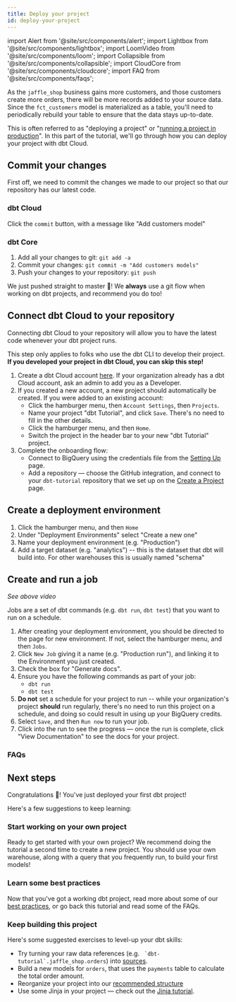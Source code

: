 ```yaml
---
title: Deploy your project
id: deploy-your-project
---
```


import Alert from '@site/src/components/alert';
import Lightbox from '@site/src/components/lightbox';
import LoomVideo from '@site/src/components/loom';
import Collapsible from '@site/src/components/collapsible';
import CloudCore from '@site/src/components/cloudcore';
import FAQ from '@site/src/components/faqs';

As the `jaffle_shop` business gains more customers, and those customers create
more orders, there will be more records added to your source data. Since the
`fct_customers` model is materialized as a table, you'll need to periodically
rebuild your table to ensure that the data stays up-to-date.

This is often referred to as "deploying a project" or "[running a project in
production](https://docs.getdbt.com/docs/running-dbt-in-production)". In this
part of the tutorial, we'll go through how you can deploy your project with dbt Cloud.

## Commit your changes
First off, we need to commit the changes we made to our project so that our
repository has our latest code.

### dbt Cloud
<LoomVideo id="afd55d89abdc4a77b34deaee90da0813" />

Click the `commit` button, with a message like "Add customers model"

### dbt Core
<LoomVideo id="b07d7efe3f054e3bb357b4bccd805e70" />

1. Add all your changes to git: `git add -a`
2. Commit your changes: `git commit -m "Add customers models"`
3. Push your changes to your repository: `git push`

<Alert type="warning">
We just pushed straight to master 😬! We <strong>always</strong> use a git flow when
working on dbt projects, and recommend you do too!
</Alert>

## Connect dbt Cloud to your repository
Connecting dbt Cloud to your repository will allow you to have the latest code
whenever your dbt project runs.

<Alert type="info">
This step only applies to folks who use the dbt CLI to develop their
project. <strong>If you developed your project in dbt Cloud, you can skip this step!</strong>
</Alert>

<LoomVideo id="48abd56ec909405cbc76f4946e930a43" />

1. Create a dbt Cloud account [here](https://cloud.getdbt.com/signup/). If your
  organization already has a dbt Cloud account, ask an admin to add you as a
  Developer.
2. If you created a new account, a new project should automatically be created.
  If you were added to an existing account:
    * Click the hamburger menu, then `Account Settings`, then `Projects`.
    * Name your project "dbt Tutorial", and click `Save`. There's no need to fill 
    in the other details.
    * Click the hamburger menu, and then `Home`.
    * Switch the project in the header bar to your new "dbt Tutorial" project.
3. Complete the onboarding flow:
    * Connect to BigQuery using the credentials file from the [Setting Up](docs/setting-up) page.
    * Add a repository — choose the GitHub integration, and connect to your `dbt-tutorial` repository that we set up on the [Create a Project](docs/create-a-project-dbt-cli) page.


## Create a deployment environment
<LoomVideo id="bb6ea5b628ef4d019f9167f6ddf738cc" />

1. Click the hamburger menu, and then `Home`
2. Under "Deployment Environments" select "Create a new one"
3. Name your deployment environment (e.g. "Production")
4. Add a target dataset (e.g. "analytics") -- this is the dataset that dbt will build into. For other warehouses this is usually named "schema"

## Create and run a job
_See above video_

Jobs are a set of dbt commands (e.g. `dbt run`, `dbt test`) that you want to run
on a schedule.

1. After creating your deployment environment, you should be directed to the page for new environment. If not, select the hamburger menu, and then `Jobs`.
2. Click `New Job` giving it a name (e.g. "Production run"), and linking it to the Environment you just created.
3. Check the box for "Generate docs".
4. Ensure you have the following commands as part of your job:
      * `dbt run`
      * `dbt test`
5. **Do not** set a schedule for your project to run -- while your organization's project **should** run regularly, there's no need to run this project on a schedule, and doing so could result in using up your BigQuery credits.
6. Select `Save`, and then `Run now` to run your job.
7. Click into the run to see the progress — once the run is complete, click "View Documentation" to see the docs for your project.

### FAQs
<FAQ src="faqs/failed-prod-run" />

## Next steps

<Alert type="success">
Congratulations 🎉! You've just deployed your first dbt project! 
</Alert>

Here's a few suggestions to keep learning:

### Start working on your own project
Ready to get started with your own project? We recommend doing the tutorial a
second time to create a new project. You should use your own warehouse, along
with a query that you frequently run, to build your first models!

### Learn some best practices
Now that you've got a working dbt project, read more about some of our [best
practices](https://docs.getdbt.com/docs/best-practices), or go back this tutorial
and read some of the FAQs.

### Keep building this project
Here's some suggested exercises to level-up your dbt skills:
* Try turning your raw data references (e.g. `` `dbt-tutorial`.jaffle_shop.orders``) into [sources](https://docs.getdbt.com/docs/using-sources).
* Build a new models for `orders`, that uses the `payments` table to calculate the total order amount.
* Reorganize your project into our [recommended structure](https://discourse.getdbt.com/t/how-we-structure-our-dbt-projects/355)
* Use some Jinja in your project — check out the [Jinja tutorial](https://docs.getdbt.com/docs/using-jinja).

